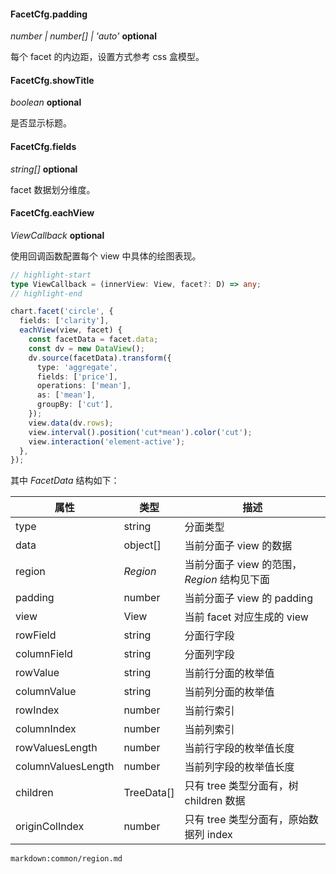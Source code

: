 #### FacetCfg.padding

<description> _number | number[] | 'auto'_ **optional**</description>

每个 facet 的内边距，设置方式参考 css 盒模型。

#### FacetCfg.showTitle

<description> _boolean_ **optional**</description>

是否显示标题。

#### FacetCfg.fields

<description> _string[]_ **optional**</description>

facet 数据划分维度。

#### FacetCfg.eachView

<description> _ViewCallback_ **optional**</description>

使用回调函数配置每个 view 中具体的绘图表现。

```ts
// highlight-start
type ViewCallback = (innerView: View, facet?: D) => any;
// highlight-end

chart.facet('circle', {
  fields: ['clarity'],
  eachView(view, facet) {
    const facetData = facet.data;
    const dv = new DataView();
    dv.source(facetData).transform({
      type: 'aggregate',
      fields: ['price'],
      operations: ['mean'],
      as: ['mean'],
      groupBy: ['cut'],
    });
    view.data(dv.rows);
    view.interval().position('cut*mean').color('cut');
    view.interaction('element-active');
  },
});
```

其中 _FacetData_ 结构如下：

| 属性               | 类型       | 描述                                        |
| ------------------ | ---------- | ------------------------------------------- |
| type               | string     | 分面类型                                    |
| data               | object[]   | 当前分面子 view 的数据                      |
| region             | _Region_   | 当前分面子 view 的范围，_Region_ 结构见下面 |
| padding            | number     | 当前分面子 view 的 padding                  |
| view               | View       | 当前 facet 对应生成的 view                  |
| rowField           | string     | 分面行字段                                  |
| columnField        | string     | 分面列字段                                  |
| rowValue           | string     | 当前行分面的枚举值                          |
| columnValue        | string     | 当前列分面的枚举值                          |
| rowIndex           | number     | 当前行索引                                  |
| columnIndex        | number     | 当前列索引                                  |
| rowValuesLength    | number     | 当前行字段的枚举值长度                      |
| columnValuesLength | number     | 当前列字段的枚举值长度                      |
| children           | TreeData[] | 只有 tree 类型分面有，树 children 数据      |
| originColIndex     | number     | 只有 tree 类型分面有，原始数据列 index      |

`markdown:common/region.md`
